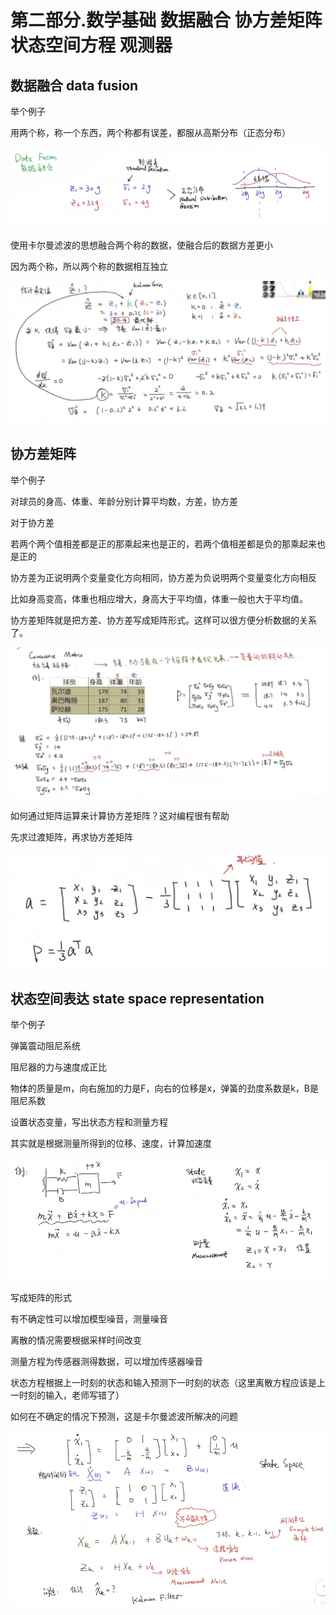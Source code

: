 # 第二部分.数学基础 数据融合 协方差矩阵 状态空间方程 观测器

## 数据融合 data fusion

举个例子

用两个称，称一个东西，两个称都有误差，都服从高斯分布（正态分布）

![image-20241126212711957](.\卡尔曼滤波.assets\image-20241126212711957.png)

使用卡尔曼滤波的思想融合两个称的数据，使融合后的数据方差更小

因为两个称，所以两个称的数据相互独立

![image-20241126214133721](.\卡尔曼滤波.assets\image-20241126214133721.png)

## 协方差矩阵

举个例子

对球员的身高、体重、年龄分别计算平均数，方差，协方差

对于协方差

若两个两个值相差都是正的那乘起来也是正的，若两个值相差都是负的那乘起来也是正的

协方差为正说明两个变量变化方向相同，协方差为负说明两个变量变化方向相反 

比如身高变高，体重也相应增大，身高大于平均值，体重一般也大于平均值。

协方差矩阵就是把方差、协方差写成矩阵形式。这样可以很方便分析数据的关系了。

![image-20241126215247148](.\卡尔曼滤波.assets\image-20241126215247148.png)

如何通过矩阵运算来计算协方差矩阵？这对编程很有帮助

先求过渡矩阵，再求协方差矩阵

![image-20241127095427265](./卡尔曼滤波.assets/image-20241127095427265.png)

## 状态空间表达 state space representation

举个例子

弹簧震动阻尼系统

阻尼器的力与速度成正比

物体的质量是m，向右施加的力是F，向右的位移是x，弹簧的劲度系数是k，B是阻尼系数 

设置状态变量，写出状态方程和测量方程

其实就是根据测量所得到的位移、速度，计算加速度

![image-20241127100949327](./卡尔曼滤波.assets/image-20241127100949327.png)

写成矩阵的形式

有不确定性可以增加模型噪音，测量噪音

离散的情况需要根据采样时间改变

测量方程为传感器测得数据，可以增加传感器噪音

状态方程根据上一时刻的状态和输入预测下一时刻的状态（这里离散方程应该是上一时刻的输入，老师写错了）

如何在不确定的情况下预测，这是卡尔曼滤波所解决的问题

![image-20241127101840425](./卡尔曼滤波.assets/image-20241127101840425.png)